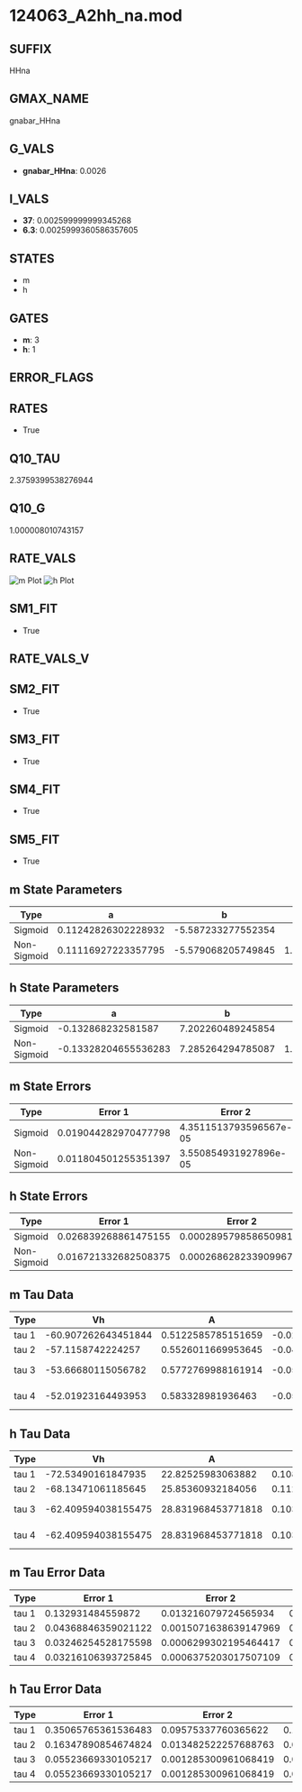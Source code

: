 # 124063_A2hh_na.mod

## SUFFIX

HHna

## GMAX_NAME

gnabar_HHna

## G_VALS

- **gnabar_HHna**: 0.0026

## I_VALS

- **37**: 0.002599999999345268
- **6.3**: 0.0025999360586357605

## STATES

- m
- h

## GATES

- **m**: 3
- **h**: 1

## ERROR_FLAGS


## RATES

- True

## Q10_TAU

2.3759399538276944

## Q10_G

1.000008010743157

## RATE_VALS

![m Plot](/Users/pbozelos/Dropbox/icg-Chai-Panos/supermodels/output_markdown_files/Na/124063_A2hh_na.mod/images/m.png)
![h Plot](/Users/pbozelos/Dropbox/icg-Chai-Panos/supermodels/output_markdown_files/Na/124063_A2hh_na.mod/images/h.png)

## SM1_FIT

- True

## RATE_VALS_V

## SM2_FIT

- True

## SM3_FIT

- True

## SM4_FIT

- True

## SM5_FIT

- True

## m State Parameters

| Type | a | b | c | d |
| --- | --- | --- | --- | --- |
| Sigmoid | 0.11242826302228932 | -5.587233277552354 |
| Non-Sigmoid | 0.11116927223357795 | -5.579068205749845 | 1.0080552791261257 | -0.013566342612408133 |

## h State Parameters

| Type | a | b | c | d |
| --- | --- | --- | --- | --- |
| Sigmoid | -0.132868232581587 | 7.202260489245854 |
| Non-Sigmoid | -0.13328204655536283 | 7.285264294785087 | 1.0017557648954079 | 0.009491123760594092 |

## m State Errors

| Type | Error 1 | Error 2 | Error 3 |
| --- | --- | --- | --- |
| Sigmoid | 0.019044282970477798 | 4.3511513793596567e-05 | 0.009174432205329848 |
| Non-Sigmoid | 0.011804501255351397 | 3.550854931927896e-05 | 0.005686724811474243 |

## h State Errors

| Type | Error 1 | Error 2 | Error 3 |
| --- | --- | --- | --- |
| Sigmoid | 0.026839268861475155 | 0.00028957985865098147 | 0.021231846039771077 |
| Non-Sigmoid | 0.016721332682508375 | 0.00026862823390996706 | 0.01322781044920376 |

## m Tau Data

| Type | Vh | A | b1 | b2 | c1 | c2 | d1 | d2 | e1 | e2 |
| --- | --- | --- | --- | --- | --- | --- | --- | --- | --- | --- |
| tau 1 | -60.907262643451844 | 0.5122585785151659 | -0.02941642324830945 | -0.07727971033652717 |
| tau 2 | -57.1158742224257 | 0.5526011669953645 | -0.041767165183677284 | 0.00015692926326944657 | -0.07864101869391024 | -0.0004842332365540665 |
| tau 3 | -53.66680115056782 | 0.5772769988161914 | -0.052772912298190235 | 0.0003742517760057279 | -1.0301455394764126e-06 | -0.07180924695588514 | -0.0005401664244960247 | -4.86814141201682e-06 |
| tau 4 | -52.01923164493953 | 0.583328981936463 | -0.05894413699784078 | 0.0005531629285919166 | -2.796229009711425e-06 | 5.6496186663693544e-09 | -0.06844548298680687 | -0.0006021695399665151 | -1.1424299612771231e-05 | -9.674390845418147e-08 |

## h Tau Data

| Type | Vh | A | b1 | b2 | c1 | c2 | d1 | d2 | e1 | e2 |
| --- | --- | --- | --- | --- | --- | --- | --- | --- | --- | --- |
| tau 1 | -72.53490161847935 | 22.82525983063882 | 0.10837558330800798 | 0.02839657034342443 |
| tau 2 | -68.13471061185645 | 25.85360932184056 | 0.11244111875528469 | 0.0015814470129833528 | 0.04538655976302975 | -0.00021165539915100187 |
| tau 3 | -62.409594038155475 | 28.831968453771818 | 0.10398722177067064 | 0.002566631872807775 | 3.9213240969533205e-05 | 0.07226823896284151 | -0.0007554210933263607 | 2.4458755413116356e-06 |
| tau 4 | -62.409594038155475 | 28.831968453771818 | 0.10398722177067064 | 0.002566631872807775 | 3.9213240969533205e-05 | 0.0 | 0.07226823896284151 | -0.0007554210933263607 | 2.4458755413116356e-06 | 0.0 |

## m Tau Error Data

| Type | Error 1 | Error 2 | Error 3 |
| --- | --- | --- | --- |
| tau 1 | 0.132931484559872 | 0.013216079724565934 | 0.06363615185629425 |
| tau 2 | 0.04368846359021122 | 0.0015071638639147969 | 0.02091427559543039 |
| tau 3 | 0.03246254528175598 | 0.0006299302195464417 | 0.015540272254021392 |
| tau 4 | 0.03216106393725845 | 0.0006375203017507109 | 0.015395948938263609 |

## h Tau Error Data

| Type | Error 1 | Error 2 | Error 3 |
| --- | --- | --- | --- |
| tau 1 | 0.35065765361536483 | 0.09575337760365622 | 0.17384083084382188 |
| tau 2 | 0.16347890854674824 | 0.013482522257688763 | 0.08104574075083763 |
| tau 3 | 0.05523669330105217 | 0.001285300961068419 | 0.02738395285976878 |
| tau 4 | 0.05523669330105217 | 0.001285300961068419 | 0.02738395285976878 |

